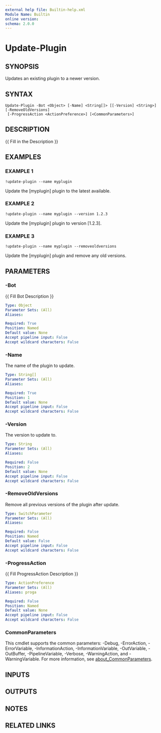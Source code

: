 ```yaml
---
external help file: Builtin-help.xml
Module Name: Builtin
online version:
schema: 2.0.0
---
```


# Update-Plugin

## SYNOPSIS
Updates an existing plugin to a newer version.

## SYNTAX

```
Update-Plugin -Bot <Object> [-Name] <String[]> [[-Version] <String>] [-RemoveOldVersions]
 [-ProgressAction <ActionPreference>] [<CommonParameters>]
```

## DESCRIPTION
{{ Fill in the Description }}

## EXAMPLES

### EXAMPLE 1
```
!update-plugin --name myplugin
```

Update the \[myplugin\] plugin to the latest available.

### EXAMPLE 2
```
!update-plugin --name myplugin --version 1.2.3
```

Update the \[myplugin\] plugin to version \[1.2.3\].

### EXAMPLE 3
```
!update-plugin --name myplugin --removeoldversions
```

Update the \[myplugin\] plugin and remove any old versions.

## PARAMETERS

### -Bot
{{ Fill Bot Description }}

```yaml
Type: Object
Parameter Sets: (All)
Aliases:

Required: True
Position: Named
Default value: None
Accept pipeline input: False
Accept wildcard characters: False
```

### -Name
The name of the plugin to update.

```yaml
Type: String[]
Parameter Sets: (All)
Aliases:

Required: True
Position: 1
Default value: None
Accept pipeline input: False
Accept wildcard characters: False
```

### -Version
The version to update to.

```yaml
Type: String
Parameter Sets: (All)
Aliases:

Required: False
Position: 2
Default value: None
Accept pipeline input: False
Accept wildcard characters: False
```

### -RemoveOldVersions
Remove all previous versions of the plugin after update.

```yaml
Type: SwitchParameter
Parameter Sets: (All)
Aliases:

Required: False
Position: Named
Default value: False
Accept pipeline input: False
Accept wildcard characters: False
```

### -ProgressAction
{{ Fill ProgressAction Description }}

```yaml
Type: ActionPreference
Parameter Sets: (All)
Aliases: proga

Required: False
Position: Named
Default value: None
Accept pipeline input: False
Accept wildcard characters: False
```

### CommonParameters
This cmdlet supports the common parameters: -Debug, -ErrorAction, -ErrorVariable, -InformationAction, -InformationVariable, -OutVariable, -OutBuffer, -PipelineVariable, -Verbose, -WarningAction, and -WarningVariable. For more information, see [about_CommonParameters](http://go.microsoft.com/fwlink/?LinkID=113216).

## INPUTS

## OUTPUTS

## NOTES

## RELATED LINKS
